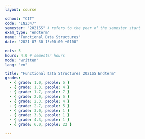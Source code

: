 ```yaml
---
layout: course

school: "CIT"
code: "IN2347"
semester: "2021SS" # refers to the year of the semester start
exam_type: "endterm"
name: "Functional Data Structures"
date: "2021-07-30 12:00:00 +0100"

ects: 5
hours: 4.0 # semester hours
mode: "written"
lang: "en"

title: "Functional Data Structures 2021SS Endterm"
grades:
  - { grade: 1.0, people: 5 }
  - { grade: 1.3, people: 4 }
  - { grade: 1.7, people: 7 }
  - { grade: 2.0, people: 5 }
  - { grade: 2.3, people: 4 }
  - { grade: 2.7, people: 5 }
  - { grade: 3.0, people: 1 }
  - { grade: 3.3, people: 1 }
  - { grade: 4.3, people: 1 }
  - { grade: 6.0, people: 22 }

---
```



